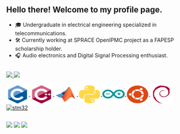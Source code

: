 ## Hello there! Welcome to my profile page.

- 🎓 Undergraduate in electrical engineering specialized in telecommunications.
- 🛠️ Currently working at SPRACE OpenIPMC project as a FAPESP scholarship holder.
- 🎧 Audio electronics and Digital Signal Processing enthusiast.

##

<div>
  <a href="https://github.com/Antonio-Bassi">
  <img height="180em" src="https://github-readme-stats.vercel.app/api?username=Antonio-Bassi&show_icons=true&theme=material-palenight&include_all_commits=true&count_private=true"/>
  <img height="180em" src="https://github-readme-stats.vercel.app/api/top-langs/?username=Antonio-Bassi&layout=compact&langs_count=7&theme=material-palenight"/>
</div>
  
<div style="display: inline_block"><br>
  	<img align="center" alt="Plain C" height="50" width="60" src="https://github.com/devicons/devicon/blob/master/icons/c/c-original.svg">
  	<img align="center" alt="cplusplus" height="50" width="60" src="https://github.com/devicons/devicon/blob/master/icons/cplusplus/cplusplus-original.svg">
  	<img align="center" alt="matlab" height="50" width="60" src="https://github.com/devicons/devicon/blob/master/icons/matlab/matlab-original.svg">
  	<img align="center" alt="python" height="50" width="60" src="https://github.com/devicons/devicon/blob/master/icons/python/python-plain.svg">
  	<img align="center" alt="arduino" height="50" width="60" src="https://github.com/devicons/devicon/blob/master/icons/arduino/arduino-original.svg">
  	<img align="center" alt="ubuntu" height="50" width="60" src="https://github.com/devicons/devicon/blob/master/icons/ubuntu/ubuntu-plain.svg">
  	<img align="center" alt="debian" height="50" width="60" src="https://github.com/devicons/devicon/blob/master/icons/debian/debian-plain.svg">
	<img align="center" alt="stm32" height="50" width="60" src="https://www.mathworks.com/products/hardware/stmicroelectronics/_jcr_content/mainParsys/band_copy_copy/mainParsys/columns_copy_copy_co/86bc18d0-5a02-4fe5-9081-fe4c5b328c47/image.adapt.480.medium.svg/1639410236897.svg">
</div>

##
	
<div>
<a href="https://www.linkedin.com/in/antoniovgbassi" target="_blank"><img src="https://img.shields.io/badge/LinkedIn-0077B5?style=for-the-badge&logo=linkedin&logoColor=white" target="_blank"></a>
<a href="mailto:antoniovitor.gb@gmail.com"><img src="https://img.shields.io/badge/Gmail-D14836?style=for-the-badge&logo=gmail&logoColor=white" target="_blank"></a>
<a href="mailto:antonio.bassi@sprace.org.br"><img src="https://sprace.org.br/wp-content/uploads/2018/06/sprace-1.png" target="_blank"></a>
</div>
  
  

